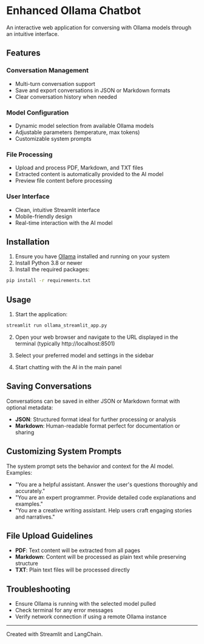 # Enhanced Ollama Chatbot

An interactive web application for conversing with Ollama models through an intuitive interface.

## Features

### Conversation Management
- Multi-turn conversation support
- Save and export conversations in JSON or Markdown formats
- Clear conversation history when needed

### Model Configuration
- Dynamic model selection from available Ollama models
- Adjustable parameters (temperature, max tokens)
- Customizable system prompts

### File Processing
- Upload and process PDF, Markdown, and TXT files
- Extracted content is automatically provided to the AI model
- Preview file content before processing

### User Interface
- Clean, intuitive Streamlit interface
- Mobile-friendly design
- Real-time interaction with the AI model

## Installation

1. Ensure you have [Ollama](https://ollama.com) installed and running on your system
2. Install Python 3.8 or newer
3. Install the required packages:

```bash
pip install -r requirements.txt
```

## Usage

1. Start the application:

```bash
streamlit run ollama_streamlit_app.py
```

2. Open your web browser and navigate to the URL displayed in the terminal (typically http://localhost:8501)

3. Select your preferred model and settings in the sidebar

4. Start chatting with the AI in the main panel

## Saving Conversations

Conversations can be saved in either JSON or Markdown format with optional metadata:

- **JSON**: Structured format ideal for further processing or analysis
- **Markdown**: Human-readable format perfect for documentation or sharing

## Customizing System Prompts

The system prompt sets the behavior and context for the AI model. Examples:

- "You are a helpful assistant. Answer the user's questions thoroughly and accurately."
- "You are an expert programmer. Provide detailed code explanations and examples."
- "You are a creative writing assistant. Help users craft engaging stories and narratives."

## File Upload Guidelines

- **PDF**: Text content will be extracted from all pages
- **Markdown**: Content will be processed as plain text while preserving structure
- **TXT**: Plain text files will be processed directly

## Troubleshooting

- Ensure Ollama is running with the selected model pulled
- Check terminal for any error messages
- Verify network connection if using a remote Ollama instance

---

Created with Streamlit and LangChain.
